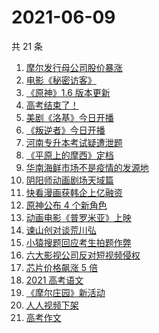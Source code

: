 # 2021-06-09

共 21 条

<!-- BEGIN -->
<!-- 最后更新时间 Wed Jun 09 2021 21:23:17 GMT+0800 (China Standard Time) -->

1. [摩尔发行母公司股价暴涨](https://www.zhihu.com/search?q=摩尔庄园)
2. [电影《秘密访客》](https://www.zhihu.com/search?q=秘密访客)
3. [《原神》1.6 版本更新](https://www.zhihu.com/search?q=原神)
4. [高考结束了！](https://www.zhihu.com/search?q=高考结束)
5. [美剧《洛基》今日开播](https://www.zhihu.com/search?q=洛基)
6. [《叛逆者》今日开播](https://www.zhihu.com/search?q=叛逆者)
7. [河南专升本考试疑遭泄题](https://www.zhihu.com/search?q=河南专升本)
8. [《平原上的摩西》定档](https://www.zhihu.com/search?q=平原上的摩西)
9. [华南海鲜市场不是疫情的发源地](https://www.zhihu.com/search?q=华南海鲜市场)
10. [阴阳师动画剧场天域篇](https://www.zhihu.com/search?q=阴阳师)
11. [快看漫画获韩企上亿融资](https://www.zhihu.com/search?q=快看漫画)
12. [原神公布 4 个新角色](https://www.zhihu.com/search?q=原神)
13. [动画电影《普罗米亚》上映](https://www.zhihu.com/search?q=普罗米亚)
14. [谏山创对谈荒川弘](https://www.zhihu.com/search?q=谏山创)
15. [小猿搜题回应考生拍题作弊](https://www.zhihu.com/search?q=小猿搜题)
16. [六大影视公司反对短视频侵权](https://www.zhihu.com/search?q=短视频侵权)
17. [芯片价格飙涨 5 倍](https://www.zhihu.com/search?q=芯片)
18. [2021 高考语文](https://www.zhihu.com/search?q=高考语文)
19. [《摩尔庄园》新活动](https://www.zhihu.com/search?q=摩尔庄园)
20. [人人视频下架](https://www.zhihu.com/search?q=人人视频)
21. [高考作文](https://www.zhihu.com/search?q=高考作文)

<!-- END -->
